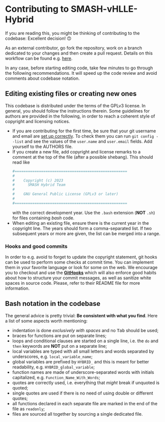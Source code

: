 # Contributing to SMASH-vHLLE-Hybrid

If you are reading this, you might be thinking of contributing to the codebase: Excellent decision! :upside_down_face:

As an external contributor, go fork the repository, work on a branch dedicated to your changes and then create a pull request. Details on this workflow can be found e.g. [here](https://git-scm.com/book/en/v2/GitHub-Contributing-to-a-Project).

In any case, before starting editing code, take few minutes to go through the following recommendations.
It will speed up the code review and avoid comments about codebase notation.


## Editing existing files or creating new ones

This codebase is distributed under the terms of the GPLv3 license.
In general, you should follow the instructions therein.
Some guidelines for authors are provided in the following, in order to reach a coherent style of copyright and licensing notices.

* If you are contributing for the first time, be sure that your git username and email are [set up correctly](https://git-scm.com/book/en/v2/Getting-Started-First-Time-Git-Setup).
  To check them you can run `git config --list` and see the values of the `user.name` and `user.email` fields.
  Add yourself to the AUTHORS file.
* If you create a new file, add copyright and license remarks to a comment at the top of the file (after a possible shebang).
  This should read like
  ```bash
  #===================================================
  #
  #    Copyright (c) 2023
  #      SMASH Hybrid Team
  #
  #    GNU General Public License (GPLv3 or later)
  #
  #===================================================
  ```
  with the correct development year.
  Use the `.bash` extension (**NOT** `.sh`) for files containing *bash* code.
* When editing an existing file, ensure there is the current year in the copyright line.
  The years should form a comma-separated list.
  If two subsequent years or more are given, the list can be merged into a range.

### Hooks and good commits

In order to e.g. avoid to forget to update the copyright statement, git hooks can be used to perform some checks at commit time.
You can implement them in your favorite language or look for some on the web.
We encourage you to checkout and use the [**GitHooks**](https://github.com/AxelKrypton/GitHooks) which will also enforce good habits about how to structure your commit messages, as well as sanitize white spaces in source code.
Please, refer to their README file for more information.


## Bash notation in the codebase

The general advice is pretty trivial: **Be consistent with what you find**.
Here a list of some aspects worth mentioning:
* indentation is done _exclusively with spaces_ and no <kbd>Tab</kbd> should be used;
* braces for functions are put on separate lines;
* loops and conditional clauses are started on a single line, i.e. the `do` and `then` keywords are **NOT** put on a separate line;
* local variables are typed with all small letters and words separated by underscores, e.g. `local_variable_name`;
* global variables are prefixed by `HYBRID_` and this is meant for better readability, e.g. `HYBRID_global_variable`;
* function names are made of underscore-separated words with initials capitalized, e.g. `Function_Name_With_Words`;
* quotes are correctly used, i.e. everything that _might_ break if unquoted is quoted;
* single quotes are used if there is no need of using double or different quotes;
* all functions declared in each separate file are marked in the end of the file as `readonly`;
* files are sourced all together by sourcing a single dedicated file.
